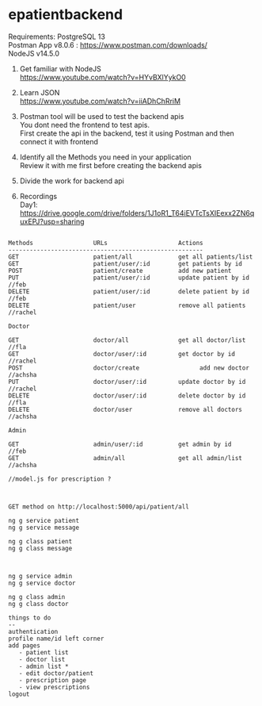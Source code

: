 # epatientbackend

Requirements:
PostgreSQL 13 <br />
Postman App v8.0.6 : https://www.postman.com/downloads/ <br />
NodeJS v14.5.0 <br />

1. Get familiar with NodeJS <br />
https://www.youtube.com/watch?v=HYvBXlYykO0 <br />

2. Learn JSON <br />
https://www.youtube.com/watch?v=iiADhChRriM <br />

3. Postman tool will be used to test the backend apis <br />
You dont need the frontend to test apis. <br />
First create the api in the backend, test it using Postman and then connect it with frontend <br />

4. Identify all the Methods you need in your application <br />
Review it with me first before creating the backend apis <br />

5. Divide the work for backend api <br />

6. Recordings <br />
Day1: https://drive.google.com/drive/folders/1J1oR1_T64iEVTcTsXIEexx2ZN6quxEPJ?usp=sharing <br />



```

Methods					URLs 					Actions
-------------------------------------------------------
GET						patient/all		    	get all patients/list   
GET						patient/user/:id		get patients by id      
POST					patient/create			add new patient       
PUT						patient/user/:id		update patient by id  //feb
DELETE					patient/user/:id		delete patient by id  //feb
DELETE					patient/user			remove all patients   //rachel

Doctor

GET						doctor/all		    	get all doctor/list      //fla
GET						doctor/user/:id	      	get doctor by id   //rachel
POST					doctor/create			      add new doctor        //achsha
PUT						doctor/user/:id		    update doctor by id  //rachel
DELETE					doctor/user/:id		    delete doctor by id  //fla
DELETE					doctor/user			    remove all doctors      //achsha

Admin

GET						admin/user/:id	      	get admin by id   //feb
GET						admin/all		    	get all admin/list   //achsha

//model.js for prescription ?



GET method on http://localhost:5000/api/patient/all 

ng g service patient
ng g service message

ng g class patient
ng g class message



ng g service admin
ng g service doctor

ng g class admin
ng g class doctor

things to do
--
authentication
profile name/id left corner
add pages 
   - patient list 
   - doctor list
   - admin list *
   - edit doctor/patient
   - prescription page
   - view prescriptions 
logout